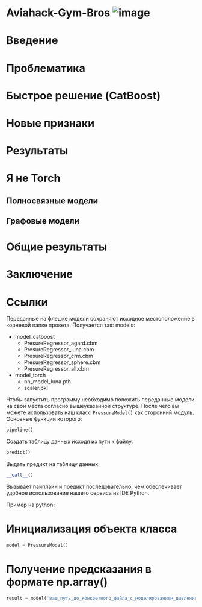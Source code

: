 # Aviahack-Gym-Bros ![image](https://github.com/Aleshka5/Aviahack-Gym-Bros/assets/78702396/63205cb3-4ed3-4e7b-a6d9-78f366cdbe1e)

# Введение
# Проблематика
# Быстрое решение (CatBoost)
# Новые признаки
# Результаты
# Я не Torch
## Полносвязные модели
## Графовые модели
# Общие результаты 
# Заключение
# Ссылки
Переданные на флешке модели сохраняют исходное местоположение в корневой папке прокета. Получается так:
models:
 - model_catboost
    - PresureRegressor_agard.cbm
    - PresureRegressor_luna.cbm
    - PresureRegressor_crm.cbm
    - PresureRegressor_sphere.cbm
    - PresureRegressor_all.cbm
 - model_torch
    - nn_model_luna.pth
    - scaler.pkl

Чтобы запустить программу необходимо положить переданные модели на свои места согласно вышеуказанной структуре. После чего вы можете использовать наш класс ``` PressureModel() ``` как сторонний модуль. Основные функции которого:
``` python
pipeline()
```
Создать таблицу данных исходя из пути к файлу.
``` python 
predict()
```
Выдать предикт на таблицу данных.
``` python
__call__()
```
Вызывает пайплайн и предикт последовательно, чем обеспечивает удобное использование нашего сервиса из IDE Python.

Пример на python:
# Инициализация объекта класса
``` python
model = PressureModel()
```
# Получение предсказания в формате np.array()
``` python
result = model('ваш_путь_до_конкретного_файла_с_моделированием_давления/data_folder/princess_luna/0.3M/150')
```
